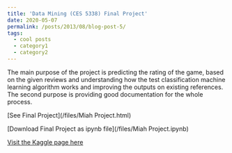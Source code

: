 ```yaml
---
title: 'Data Mining (CES 5338) Final Project'
date: 2020-05-07
permalink: /posts/2013/08/blog-post-5/
tags:
  - cool posts
  - category1
  - category2
---
```


The main purpose of the project is predicting the rating of the game, based on the given reviews and understanding how the test classification machine learning algorithm works and improving the outputs on existing references. The second purpose is providing good documentation for the whole process.

[See Final Project](/files/Miah Project.html)

[Download Final Project as ipynb file](/files/Miah Project.ipynb)

[Visit the Kaggle page here](//https://www.kaggle.com/mintumiah/board-game-rating-prediction-based-on-reviews)

